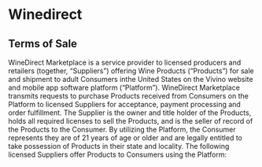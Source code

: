 # Winedirect

## Terms of Sale

WineDirect Marketplace is a service provider to licensed producers and retailers (together, “Suppliers”) offering Wine Products (“Products”) for sale and shipment to adult Consumers inthe United States on the Vivino website and mobile app software platform (“Platform”). 
WineDirect Marketplace transmits requests to purchase Products received from Consumers on the Platform to licensed Suppliers for acceptance, payment processing and order fulfillment. The Supplier is the owner and title holder of the Products, holds all required licenses to sell the Products, and is the seller of record of the Products to the Consumer. 
By utilizing the Platform, the Consumer represents they are of 21 years of age or older and are legally entitled to take possession of Products in their state and locality.
The following licensed Suppliers offer Products to Consumers using the Platform:
